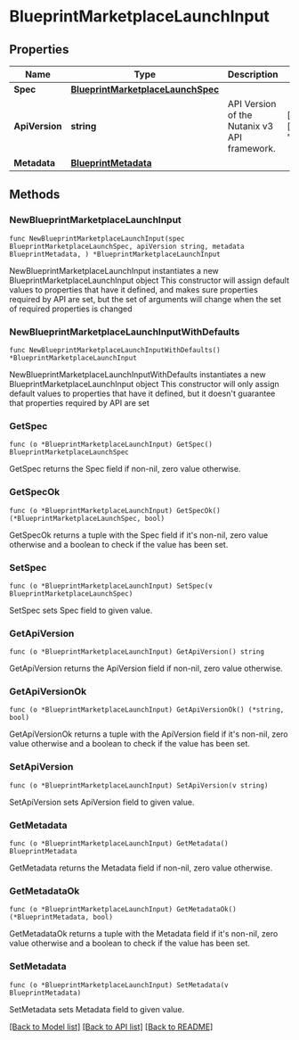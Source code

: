 # BlueprintMarketplaceLaunchInput

## Properties

Name | Type | Description | Notes
------------ | ------------- | ------------- | -------------
**Spec** | [**BlueprintMarketplaceLaunchSpec**](BlueprintMarketplaceLaunchSpec.md) |  | 
**ApiVersion** | **string** | API Version of the Nutanix v3 API framework. | [readonly] [default to "3.1.0"]
**Metadata** | [**BlueprintMetadata**](BlueprintMetadata.md) |  | 

## Methods

### NewBlueprintMarketplaceLaunchInput

`func NewBlueprintMarketplaceLaunchInput(spec BlueprintMarketplaceLaunchSpec, apiVersion string, metadata BlueprintMetadata, ) *BlueprintMarketplaceLaunchInput`

NewBlueprintMarketplaceLaunchInput instantiates a new BlueprintMarketplaceLaunchInput object
This constructor will assign default values to properties that have it defined,
and makes sure properties required by API are set, but the set of arguments
will change when the set of required properties is changed

### NewBlueprintMarketplaceLaunchInputWithDefaults

`func NewBlueprintMarketplaceLaunchInputWithDefaults() *BlueprintMarketplaceLaunchInput`

NewBlueprintMarketplaceLaunchInputWithDefaults instantiates a new BlueprintMarketplaceLaunchInput object
This constructor will only assign default values to properties that have it defined,
but it doesn't guarantee that properties required by API are set

### GetSpec

`func (o *BlueprintMarketplaceLaunchInput) GetSpec() BlueprintMarketplaceLaunchSpec`

GetSpec returns the Spec field if non-nil, zero value otherwise.

### GetSpecOk

`func (o *BlueprintMarketplaceLaunchInput) GetSpecOk() (*BlueprintMarketplaceLaunchSpec, bool)`

GetSpecOk returns a tuple with the Spec field if it's non-nil, zero value otherwise
and a boolean to check if the value has been set.

### SetSpec

`func (o *BlueprintMarketplaceLaunchInput) SetSpec(v BlueprintMarketplaceLaunchSpec)`

SetSpec sets Spec field to given value.


### GetApiVersion

`func (o *BlueprintMarketplaceLaunchInput) GetApiVersion() string`

GetApiVersion returns the ApiVersion field if non-nil, zero value otherwise.

### GetApiVersionOk

`func (o *BlueprintMarketplaceLaunchInput) GetApiVersionOk() (*string, bool)`

GetApiVersionOk returns a tuple with the ApiVersion field if it's non-nil, zero value otherwise
and a boolean to check if the value has been set.

### SetApiVersion

`func (o *BlueprintMarketplaceLaunchInput) SetApiVersion(v string)`

SetApiVersion sets ApiVersion field to given value.


### GetMetadata

`func (o *BlueprintMarketplaceLaunchInput) GetMetadata() BlueprintMetadata`

GetMetadata returns the Metadata field if non-nil, zero value otherwise.

### GetMetadataOk

`func (o *BlueprintMarketplaceLaunchInput) GetMetadataOk() (*BlueprintMetadata, bool)`

GetMetadataOk returns a tuple with the Metadata field if it's non-nil, zero value otherwise
and a boolean to check if the value has been set.

### SetMetadata

`func (o *BlueprintMarketplaceLaunchInput) SetMetadata(v BlueprintMetadata)`

SetMetadata sets Metadata field to given value.



[[Back to Model list]](../README.md#documentation-for-models) [[Back to API list]](../README.md#documentation-for-api-endpoints) [[Back to README]](../README.md)


